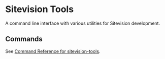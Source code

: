 # Sitevision Tools

A command line interface with various utilities for Sitevision development.


## Commands

See [Command Reference for sitevision-tools](docs/commands.md).
